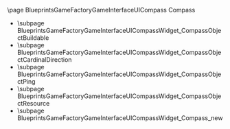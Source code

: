 \page BlueprintsGameFactoryGameInterfaceUICompass Compass
- \subpage BlueprintsGameFactoryGameInterfaceUICompassWidget_CompassObjectBuildable
- \subpage BlueprintsGameFactoryGameInterfaceUICompassWidget_CompassObjectCardinalDirection
- \subpage BlueprintsGameFactoryGameInterfaceUICompassWidget_CompassObjectPing
- \subpage BlueprintsGameFactoryGameInterfaceUICompassWidget_CompassObjectResource
- \subpage BlueprintsGameFactoryGameInterfaceUICompassWidget_Compass_new
